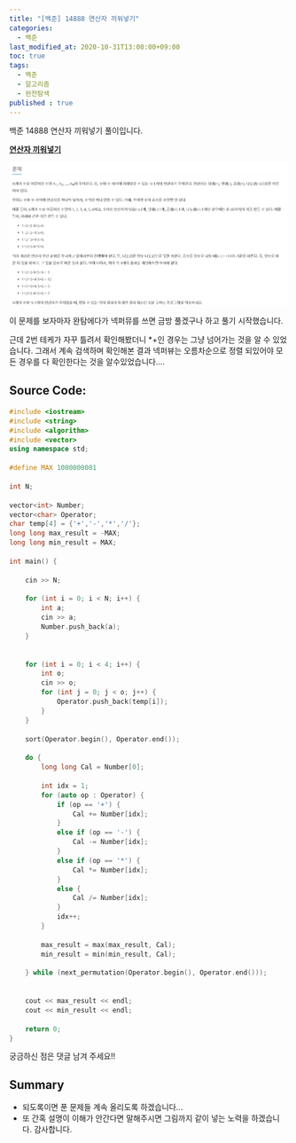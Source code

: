```yaml
---
title: "[백준] 14888 연산자 끼워넣기"
categories: 
  - 백준
last_modified_at: 2020-10-31T13:00:00+09:00
toc: true
tags: 
  - 백준
  - 알고리즘
  - 완전탐색
published : true
---
```


백준 14888 연산자 끼워넣기 풀이입니다. 

**[연산자 끼워넣기](https://www.acmicpc.net/problem/14888)**

![문제](/assets/images/백준/BOJ_14888.png)

이 문제를 보자마자 완탐에다가 넥퍼뮤를 쓰면 금방 풀겠구나 하고 풀기 시작했습니다. 

근데 2번 테케가 자꾸 틀려서 확인해봤더니 *+인 경우는 그냥 넘어가는 것을 알 수 있었습니다. 그래서 계속 검색하며 확인해본 결과 넥퍼뷰는 오름차순으로 정렬 되있어야 모든 경우를 다 확인한다는 것을 알수있었습니다....


Source Code:
-----

```cpp
#include <iostream>
#include <string>
#include <algorithm>
#include <vector>
using namespace std;

#define MAX 1000000001

int N;

vector<int> Number;
vector<char> Operator;
char temp[4] = {'+','-','*','/'};
long long max_result = -MAX;
long long min_result = MAX;

int main() {

	cin >> N;

	for (int i = 0; i < N; i++) {
		int a;
		cin >> a;
		Number.push_back(a);
	}


	for (int i = 0; i < 4; i++) {
		int o;
		cin >> o;
		for (int j = 0; j < o; j++) {
			Operator.push_back(temp[i]);
		}
	}

	sort(Operator.begin(), Operator.end());

	do {
		long long Cal = Number[0];

		int idx = 1;
		for (auto op : Operator) {
			if (op == '+') {
				Cal += Number[idx];
			}
			else if (op == '-') {
				Cal -= Number[idx];
			}
			else if (op == '*') {
				Cal *= Number[idx];
			}
			else {
				Cal /= Number[idx];
			}
			idx++;
		}

		max_result = max(max_result, Cal);
		min_result = min(min_result, Cal);

	} while (next_permutation(Operator.begin(), Operator.end()));


	cout << max_result << endl;
	cout << min_result << endl;

	return 0;
}

```

궁금하신 점은 댓글 남겨 주세요!! 

## Summary 
- 되도록이면 푼 문제들 계속 올리도록 하겠습니다...
- 또 간혹 설명이 이해가 안간다면 말해주시면 그림까지 같이 넣는 노력을 하겠습니다. 감사합니다.